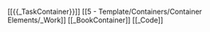 [[{{_TaskContainer}}]]
[[5 - Template/Containers/Container Elements/_Work]]
[[_BookContainer]]
[[_Code]]